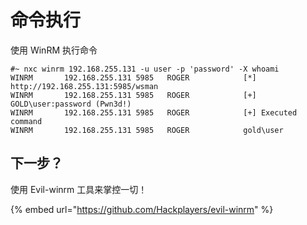 # 命令执行

使用 WinRM 执行命令

```
#~ nxc winrm 192.168.255.131 -u user -p 'password' -X whoami
WINRM       192.168.255.131 5985   ROGER            [*] http://192.168.255.131:5985/wsman
WINRM       192.168.255.131 5985   ROGER            [+] GOLD\user:password (Pwn3d!)
WINRM       192.168.255.131 5985   ROGER            [+] Executed command
WINRM       192.168.255.131 5985   ROGER            gold\user
```

## 下一步？

使用 Evil-winrm 工具来掌控一切！

{% embed url="https://github.com/Hackplayers/evil-winrm" %}

